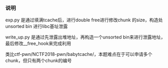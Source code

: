 ### 说明

exp.py 是通过填满tcache后，进行double free进行修改chunk 的size，构造处unsorted bin 进行libc基址泄露

write_up.py 是通过先泄露出堆地址，再构造一个unsorted bin来进行泄露地址，最后修改__free_hook来完成利用

类比ctf-pwn/NCTF2018-pwn/babytcache/，本题难点在于可以申请多个chunk，但只有两个chunk的编号
